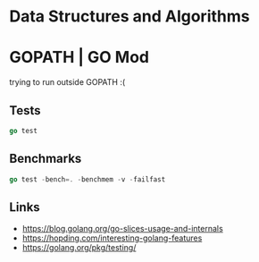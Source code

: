 # Data Structures and Algorithms

# GOPATH | GO Mod

trying to run outside GOPATH :(

## Tests

```go
go test
```

## Benchmarks

```go
go test -bench=. -benchmem -v -failfast
```

## Links

+ https://blog.golang.org/go-slices-usage-and-internals
+ https://hopding.com/interesting-golang-features
+ https://golang.org/pkg/testing/